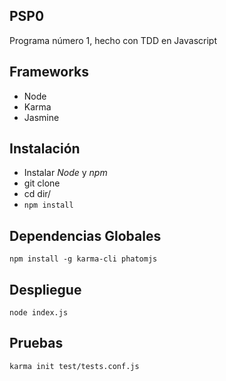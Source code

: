 

PSP0
--------

Programa número 1, hecho con TDD en Javascript

Frameworks
---------------
- Node
- Karma
- Jasmine


Instalación
--------
- Instalar _Node_ y _npm_
- git clone
- cd dir/
- `npm install`

Dependencias Globales
------
 `npm install -g karma-cli phatomjs`

Despliegue
----
`node index.js`

Pruebas
------
`karma init test/tests.conf.js`